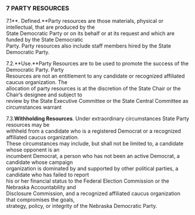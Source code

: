 ### **7 PARTY RESOURCES**

7.1**. Defined.**Party resources are those materials, physical or intellectual, that are produced by the  
State Democratic Party or on its behalf or at its request and which are funded by the State Democratic  
Party. Party resources also include staff members hired by the State Democratic Party.

7.2.**Use.**Party Resources are to be used to promote the success of the Democratic Party. Party  
Resources are not an entitlement to any candidate or recognized affiliated caucus organization. The  
allocation of party resources is at the discretion of the State Chair or the Chair’s designee and subject to  
review by the State Executive Committee or the State Central Committee as circumstances warrant

7.3.**Withholding Resources**. Under extraordinary circumstances State Party resources may be  
withheld from a candidate who is a registered Democrat or a recognized affiliated caucus organization.  
These circumstances may include, but shall not be limited to, a candidate whose opponent is an  
incumbent Democrat, a person who has not been an active Democrat, a candidate whose campaign  
organization is dominated by and supported by other political parties, a candidate who has failed to report  
his or her financial status to the Federal Election Commission or the Nebraska Accountability and  
Disclosure Commission, and a recognized affiliated caucus organization that compromises the goals,  
strategy, policy, or integrity of the Nebraska Democratic Party.

